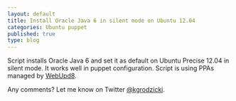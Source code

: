 ```yaml
---
layout: default
title: Install Oracle Java 6 in silent mode on Ubuntu 12.04
categories: Ubuntu puppet
published: true
type: blog
---
```

Script installs Oracle Java 6 and set it as default on Ubuntu Precise 12.04 in silent mode. It works well in puppet configuration.
Script is using PPAs managed by [WebUpd8](http://www.webupd8.org/).

<script src="https://gist.github.com/kgrodzicki/a192aa217de65e8275eb.js">
</script>
Any comments? Let me know on Twitter [@kgrodzicki](http://bit.ly/t-kgrodzicki).
